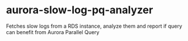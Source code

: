 # aurora-slow-log-pq-analyzer
Fetches slow logs from a RDS instance, analyze them and report if query can benefit from Aurora Parallel Query
